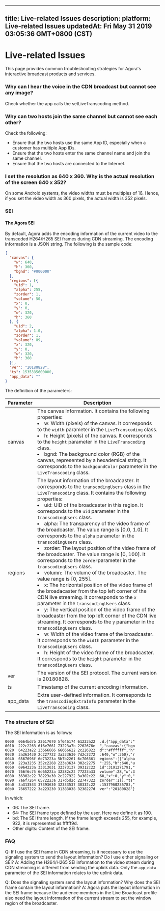 
---
title: Live-related Issues
description: 
platform: Live-related Issues
updatedAt: Fri May 31 2019 03:05:36 GMT+0800 (CST)
---
# Live-related Issues
This page provides common troubleshooting strategies for Agora's interactive broadcast products and services.

### Why can I hear the voice in the CDN broadcast but cannot see any image?
Check whether the app calls the setLiveTranscoding method.

### Why can two hosts join the same channel but cannot see each other?
Check the following:
* Ensure that the two hosts use the same App ID, especially when a customer has multiple App IDs.
* Ensure that the two hosts enter the same channel name and join the same channel.
* Ensure that the two hosts are connected to the Internet.

### I set the resolution as 640 x 360. Why is the actual resolution of the screen 640 x 352?
On some Android systems, the video widths must be multiples of 16. Hence, if you set the video width as 360 pixels, the actual width is 352 pixels.

### SEI

#### The Agora SEI

By default, Agora adds the encoding information of the current video to the transcoded H264/H265 SEI frames during CDN streaming. The encoding information is a JSON string. The following is the sample code:

```json
{
  "canvas": {
    "w": 640,
    "h": 360,
    "bgnd": "#000000"
  },
  "regions": [{
    "uid": 1,
    "alpha": 255,
    "zorder": 1,
    "volume": 50,
    "x": 0,
    "y": 0,
    "w": 320,
    "h": 360
  }, {
    "uid": 2,
    "alpha": 1.0,
    "zorder": 1,
    "volume": 89,
    "x": 320,
    "y": 0,
    "w": 320,
    "h": 360
  }],
  "ver": "20180828",
  "ts": 1535385600000,
  "app_data": ""
}
```

The definition of the parameters:

| Parameter | Description                                                  |
| --------- | ------------------------------------------------------------ |
| canvas    | The canvas information. It contains the following properties:<br><li>w: Width (pixels) of the canvas. It corresponds to the  `width`  parameter in the `LiveTranscoding` class.<br><li>h: Height (pixels) of the canvas. It corresponds to the `height` parameter in the `LiveTranscoding` class.<br><li>bgnd: The background color (RGB) of the canvas, represented by a hexademical string. It corresponds to the `backgoundColor` parameter in the `LiveTranscoding` class. |
| regions   | The layout information of the broadcaster. It corresponds to the  `transcodingUsers`  class in the `LiveTranscoding` class. It contains the following properties:<br><li>uid: UID of the broadcaster in this region. It corresponds to the `uid` parameter in the `transcodingUsers` class.<br><li>alpha: The transparency of the video frame of the broadcaster. The value range is [0.0, 1.0]. It corresponds to the `alpha` parameter in the `transcodingUsers` class.<br><li>zorder: The layout position of the video frame of the broadcaster. The value range is [0, 100]. It corresponds to the `zorder`parameter in the `transcodingUsers` class.<br><li>volumn: The volume of the broadcaster. The value range is [0, 255].<br><li>x: The horizontal position of the video frame of the broadacaster from the top left corner of the CDN live streaming. It corresponds to the `x` parameter in the `transcodingUsers` class.<br><li>y: The vertical position of the video frame of the broadcaster from the top left corner of the CDN live streaming. It corresponds to the `y` parameter in the `transcodingUsers` class.<br><li>w: Width of the video frame of the broadcaster. It corresponds to the `width` parameter in the `transcodingUsers` class.<br><li>h: Height of the video frame of the broadcaster. It corresponds to the `height` parameter in the `transcodingUsers` class. |
| ver       | The version of the SEI protocol. The current version is 20180828. |
| ts        | Timestamp of the current encoding information.               |
| app_data  | Extra user-defined information. It corresponds to the `transcodingExtraInfo` parameter in the `LiveTranscoding` class. |

### The structure of SEI

The SEI information is as follows:

```
0000  0664bd7b 22617070 5f646174 61223a22  .d.{"app_data":"
0010  222c2263 616e7661 73223a7b 2262676e  ","canvas":{"bgn
0020  64223a22 23666666 66666622 2c226822  d":"#ffffff","h"
0030  3a363430 2c227722 3a333630 7d2c2272  :640,"w":360},"r
0040  6567696f 6e73223a 5b7b2261 6c706861  egions":[{"alpha
0050  223a3235 352c2268 223a3634 302c2275  ":255,"h":640,"u
0060  6964223a 33313031 32373137 39312c22  id":3101271791,"
0070  766f6c75 6d65223a 32382c22 77223a33  volume":28,"w":3
0080  36302c22 78223a30 2c227922 3a302c22  60,"x":0,"y":0,"
0090  7a6f7264 6572223a 317d5d2c 22747322  zorder":1}],"ts"
00a0  3a313533 37393630 32333537 38332c22  :1537960235783,"
00b0  76657222 3a223230 31383038 3238227d  ver":"20180828"}
```

In which:

- 06: The SEI frame.
- 64: The SEI frame type defined by the user. Here we define it as 100.
- bd: The SEI frame length. If the frame length exceeds 255, for example, 922, it is represented as ffffff9d.
- Other digits: Content of the SEI frame.

### FAQ

Q: If I use the SEI frame in CDN streaming, is it necessary to use the signaling system to send the layout information? Do I use either signaling or SEI?
A: Adding the H264/H265 SEI information to the video stream during CDN streaming is different from sending the uplink data. Only the `app_data` parameter of the SEI information relates to the uplink data. 

Q: Does the signaling system send the layout information? Why does the SEI frame contain the layout information?
A: Agora puts the layout information in the SEI frame because the audience members in the Live Broadcast profile also need the layout information of the current stream to set the window region of the broadcaster.
